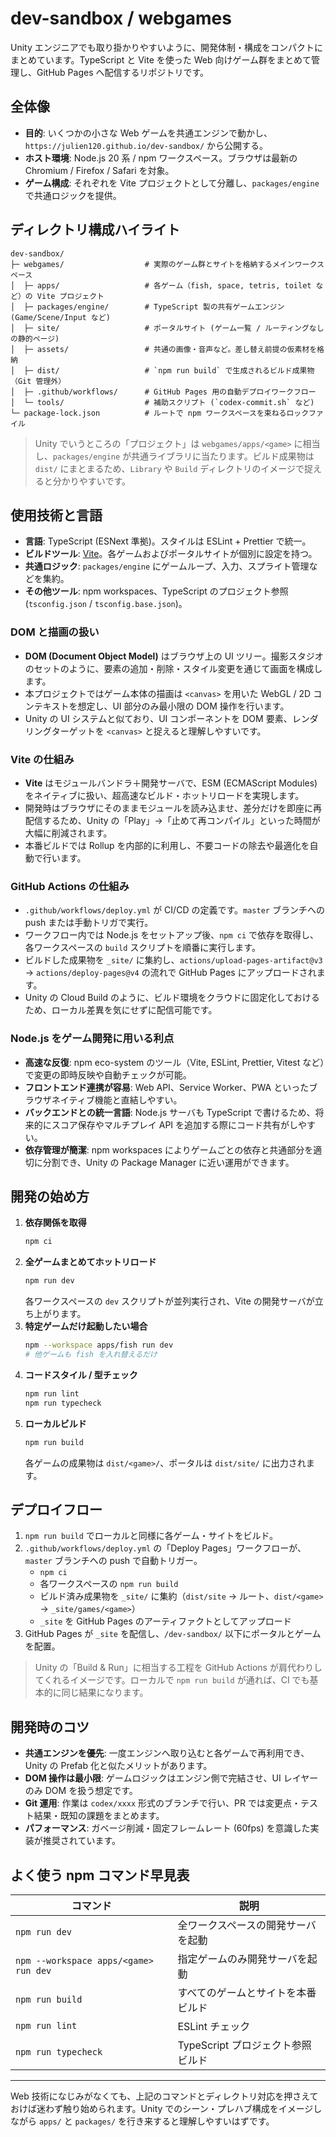 # dev-sandbox / webgames

Unity エンジニアでも取り掛かりやすいように、開発体制・構成をコンパクトにまとめています。TypeScript と Vite を使った Web 向けゲーム群をまとめて管理し、GitHub Pages へ配信するリポジトリです。

## 全体像

- **目的**: いくつかの小さな Web ゲームを共通エンジンで動かし、`https://julien120.github.io/dev-sandbox/` から公開する。
- **ホスト環境**: Node.js 20 系 / npm ワークスペース。ブラウザは最新の Chromium / Firefox / Safari を対象。
- **ゲーム構成**: それぞれを Vite プロジェクトとして分離し、`packages/engine` で共通ロジックを提供。

## ディレクトリ構成ハイライト

```text
dev-sandbox/
├─ webgames/                  # 実際のゲーム群とサイトを格納するメインワークスペース
│  ├─ apps/                   # 各ゲーム（fish, space, tetris, toilet など）の Vite プロジェクト
│  ├─ packages/engine/        # TypeScript 製の共有ゲームエンジン (Game/Scene/Input など)
│  ├─ site/                   # ポータルサイト (ゲーム一覧 / ルーティングなしの静的ページ)
│  ├─ assets/                 # 共通の画像・音声など。差し替え前提の仮素材を格納
│  ├─ dist/                   # `npm run build` で生成されるビルド成果物（Git 管理外）
│  ├─ .github/workflows/      # GitHub Pages 用の自動デプロイワークフロー
│  └─ tools/                  # 補助スクリプト (`codex-commit.sh` など)
└─ package-lock.json          # ルートで npm ワークスペースを束ねるロックファイル
```

> Unity でいうところの「プロジェクト」は `webgames/apps/<game>` に相当し、`packages/engine` が共通ライブラリに当たります。ビルド成果物は `dist/` にまとまるため、`Library` や `Build` ディレクトリのイメージで捉えると分かりやすいです。

## 使用技術と言語

- **言語**: TypeScript (ESNext 準拠)。スタイルは ESLint + Prettier で統一。
- **ビルドツール**: [Vite](https://vitejs.dev/)。各ゲームおよびポータルサイトが個別に設定を持つ。
- **共通ロジック**: `packages/engine` にゲームループ、入力、スプライト管理などを集約。
- **その他ツール**: npm workspaces、TypeScript のプロジェクト参照 (`tsconfig.json` / `tsconfig.base.json`)。

### DOM と描画の扱い

- **DOM (Document Object Model)** はブラウザ上の UI ツリー。撮影スタジオのセットのように、要素の追加・削除・スタイル変更を通じて画面を構成します。
- 本プロジェクトではゲーム本体の描画は `<canvas>` を用いた WebGL / 2D コンテキストを想定し、UI 部分のみ最小限の DOM 操作を行います。
- Unity の UI システムと似ており、UI コンポーネントを DOM 要素、レンダリングターゲットを `<canvas>` と捉えると理解しやすいです。

### Vite の仕組み

- **Vite** はモジュールバンドラ＋開発サーバで、ESM (ECMAScript Modules) をネイティブに扱い、超高速なビルド・ホットリロードを実現します。
- 開発時はブラウザにそのままモジュールを読み込ませ、差分だけを即座に再配信するため、Unity の「Play」→「止めて再コンパイル」といった時間が大幅に削減されます。
- 本番ビルドでは Rollup を内部的に利用し、不要コードの除去や最適化を自動で行います。

### GitHub Actions の仕組み

- `.github/workflows/deploy.yml` が CI/CD の定義です。`master` ブランチへの push または手動トリガで実行。
- ワークフロー内では Node.js をセットアップ後、`npm ci` で依存を取得し、各ワークスペースの `build` スクリプトを順番に実行します。
- ビルドした成果物を `_site/` に集約し、`actions/upload-pages-artifact@v3` → `actions/deploy-pages@v4` の流れで GitHub Pages にアップロードされます。
- Unity の Cloud Build のように、ビルド環境をクラウドに固定化しておけるため、ローカル差異を気にせずに配信可能です。

### Node.js をゲーム開発に用いる利点

- **高速な反復**: npm eco-system のツール（Vite, ESLint, Prettier, Vitest など）で変更の即時反映や自動チェックが可能。
- **フロントエンド連携が容易**: Web API、Service Worker、PWA といったブラウザネイティブ機能と直結しやすい。
- **バックエンドとの統一言語**: Node.js サーバも TypeScript で書けるため、将来的にスコア保存やマルチプレイ API を追加する際にコード共有がしやすい。
- **依存管理が簡潔**: npm workspaces によりゲームごとの依存と共通部分を適切に分割でき、Unity の Package Manager に近い運用ができます。

## 開発の始め方

1. **依存関係を取得**
   ```bash
   npm ci
   ```
2. **全ゲームまとめてホットリロード**
   ```bash
   npm run dev
   ```
   各ワークスペースの `dev` スクリプトが並列実行され、Vite の開発サーバが立ち上がります。
3. **特定ゲームだけ起動したい場合**
   ```bash
   npm --workspace apps/fish run dev
   # 他ゲームも fish を入れ替えるだけ
   ```
4. **コードスタイル / 型チェック**
   ```bash
   npm run lint
   npm run typecheck
   ```
5. **ローカルビルド**
   ```bash
   npm run build
   ```
   各ゲームの成果物は `dist/<game>/`、ポータルは `dist/site/` に出力されます。

## デプロイフロー

1. `npm run build` でローカルと同様に各ゲーム・サイトをビルド。
2. `.github/workflows/deploy.yml` の「Deploy Pages」ワークフローが、`master` ブランチへの push で自動トリガー。
   - `npm ci`
   - 各ワークスペースの `npm run build`
   - ビルド済み成果物を `_site/` に集約（`dist/site` → ルート、`dist/<game>` → `_site/games/<game>`）
   - `_site` を GitHub Pages のアーティファクトとしてアップロード
3. GitHub Pages が `_site` を配信し、`/dev-sandbox/` 以下にポータルとゲームを配置。

> Unity の「Build & Run」に相当する工程を GitHub Actions が肩代わりしてくれるイメージです。ローカルで `npm run build` が通れば、CI でも基本的に同じ結果になります。

## 開発時のコツ

- **共通エンジンを優先**: 一度エンジンへ取り込むと各ゲームで再利用でき、Unity の Prefab 化と似たメリットがあります。
- **DOM 操作は最小限**: ゲームロジックはエンジン側で完結させ、UI レイヤーのみ DOM を扱う想定です。
- **Git 運用**: 作業は `codex/xxxx` 形式のブランチで行い、PR では変更点・テスト結果・既知の課題をまとめます。
- **パフォーマンス**: ガベージ削減・固定フレームレート (60fps) を意識した実装が推奨されています。

## よく使う npm コマンド早見表

| コマンド | 説明 |
| --- | --- |
| `npm run dev` | 全ワークスペースの開発サーバを起動 |
| `npm --workspace apps/<game> run dev` | 指定ゲームのみ開発サーバを起動 |
| `npm run build` | すべてのゲームとサイトを本番ビルド |
| `npm run lint` | ESLint チェック |
| `npm run typecheck` | TypeScript プロジェクト参照ビルド |

---

Web 技術になじみがなくても、上記のコマンドとディレクトリ対応を押さえておけば迷わず触り始められます。Unity でのシーン・プレハブ構成をイメージしながら `apps/` と `packages/` を行き来すると理解しやすいはずです。
